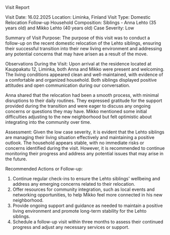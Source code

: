  Visit Report

Visit Date: 16.02.2025
Location: Liminka, Finland
Visit Type: Domestic Relocation Follow-up
Household Composition: Siblings - Anna Lehto (35 years old) and Mikko Lehto (40 years old)
Case Severity: Low

Summary of Visit Purpose:
The purpose of this visit was to conduct a follow-up on the recent domestic relocation of the Lehto siblings, ensuring their successful transition into their new living environment and addressing any potential concerns that may have arisen as a result of the move.

Observations During the Visit:
Upon arrival at the residence located at Kauppakatu 12, Liminka, both Anna and Mikko were present and welcoming. The living conditions appeared clean and well-maintained, with evidence of a comfortable and organized household. Both siblings displayed positive attitudes and open communication during our conversation.

Anna shared that the relocation had been a smooth process, with minimal disruptions to their daily routines. They expressed gratitude for the support provided during the transition and were eager to discuss any ongoing concerns or questions they may have. Mikko mentioned some initial difficulties adjusting to the new neighborhood but felt optimistic about integrating into the community over time.

Assessment:
Given the low case severity, it is evident that the Lehto siblings are managing their living situation effectively and maintaining a positive outlook. The household appears stable, with no immediate risks or concerns identified during the visit. However, it is recommended to continue monitoring their progress and address any potential issues that may arise in the future.

Recommended Actions or Follow-up:
1. Continue regular check-ins to ensure the Lehto siblings' wellbeing and address any emerging concerns related to their relocation.
2. Offer resources for community integration, such as local events and networking opportunities, to help Mikko feel more connected in his new neighborhood.
3. Provide ongoing support and guidance as needed to maintain a positive living environment and promote long-term stability for the Lehto siblings.
4. Schedule a follow-up visit within three months to assess their continued progress and adjust any necessary services or support.